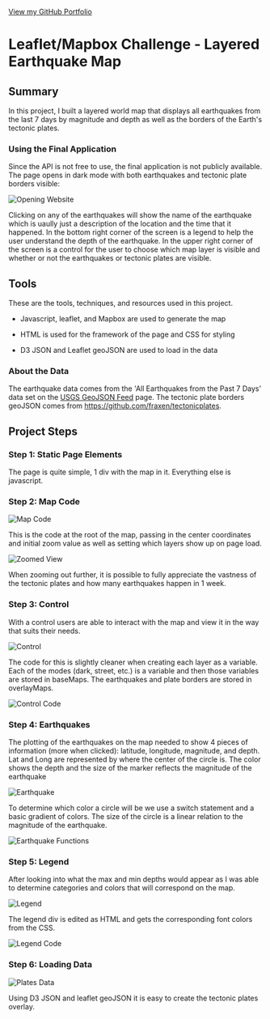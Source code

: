 [View my GitHub Portfolio](https://joekell.github.io/)

# Leaflet/Mapbox Challenge - Layered Earthquake Map

## Summary

In this project, I built a layered world map that displays all earthquakes from the last 7 days by magnitude and depth as well as the borders of the Earth's tectonic plates.

### Using the Final Application
Since the API is not free to use, the final application is not publicly available. The page opens in dark mode with both earthquakes and tectonic plate borders visible:

![Opening Website](FinalImages/SiteLoad.PNG)

Clicking on any of the earthquakes will show the name of the earthquake which is uaully just a description of the location and the time that it happened. In the bottom right corner of the screen is a legend to help the user understand the depth of the earthquake. In the upper right corner of the screen is a control for the user to choose which map layer is visible and whether or not the earthquakes or tectonic plates are visible. 

## Tools
These are the tools, techniques, and resources used in this project.

* Javascript, leaflet, and Mapbox are used to generate the map

* HTML is used for the framework of the page and CSS for styling

* D3 JSON and Leaflet geoJSON are used to load in the data

### About the Data

The earthquake data comes from the 'All Earthquakes from the Past 7 Days' data set on the [USGS GeoJSON Feed](http://earthquake.usgs.gov/earthquakes/feed/v1.0/geojson.php) page. The tectonic plate borders geoJSON comes from <https://github.com/fraxen/tectonicplates>.

## Project Steps

### Step 1: Static Page Elements
The page is quite simple, 1 div with the map in it. Everything else is javascript.

### Step 2: Map Code

![Map Code](FinalImages/MapCode.PNG)

This is the code at the root of the map, passing in the center coordinates and initial zoom value as well as setting which layers show up on page load.

![Zoomed View](FinalImages/PlatesAndQuakes.PNG)

When zooming out further, it is possible to fully appreciate the vastness of the tectonic plates and how many earthquakes happen in 1 week.

### Step 3: Control 

With a control users are able to interact with the map and view it in the way that suits their needs.

![Control](FinalImages/Control.PNG)

The code for this is slightly cleaner when creating each layer as a variable. Each of the modes (dark, street, etc.) is a variable and then those variables are stored in baseMaps. The earthquakes and plate borders are stored in overlayMaps.

![Control Code](FinalImages/ControlCode.PNG)

### Step 4: Earthquakes 

The plotting of the earthquakes on the map needed to show 4 pieces of information (more when clicked): latitude, longitude, magnitude, and depth. Lat and Long are represented by where the center of the circle is. The color shows the depth and the size of the marker reflects the magnitude of the earthquake

![Earthquake](FinalImages/EarthquakeMarkerCode.PNG)

To determine which color a circle will be we use a switch statement and a basic gradient of colors. The size of the circle is a linear relation to the magnitude of the earthquake.

![Earthquake Functions](FinalImages/EarthquakeMarkerFunctionCode.PNG)

### Step 5: Legend 

After looking into what the max and min depths would appear as I was able to determine categories and colors that will correspond on the map.

![Legend](FinalImages/Legend.PNG)

The legend div is edited as HTML and gets the corresponding font colors from the CSS.

![Legend Code](FinalImages/LegendCode.PNG)

### Step 6: Loading Data

![Plates Data](FinalImages/PlatesDataAndOverlayCode.PNG)

Using D3 JSON and leaflet geoJSON it is easy to create the tectonic plates overlay.
